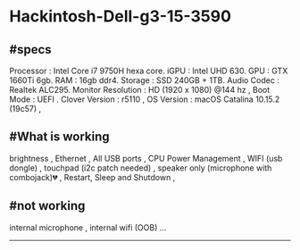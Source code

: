 # Hackintosh-Dell-g3-15-3590
#specs
-------
Processor : Intel Core i7 9750H hexa core. 
iGPU : Intel UHD 630. 
GPU : GTX 1660Ti 6gb. 
RAM : 16gb ddr4. 
Storage :  SSD 240GB +  1TB. 
Audio Codec : Realtek ALC295. 
Monitor Resolution : HD (1920 x 1080) @144 hz ,
Boot Mode : UEFI .
Clover Version : r5110 ,
OS Version : macOS Catalina 10.15.2 (19c57) ,

#What is working
------------------
brightness ,
Ethernet ,
All USB ports ,
CPU Power Management ,
WIFI (usb dongle) ,
touchpad (i2c patch needed) ,
speaker only (microphone with combojack)💔 ,
Restart, Sleep and Shutdown ,

#not working
--------------
internal microphone ,
internal wifi (OOB)
...

-----------------------------------------------------------------------------------------------------------------------------
